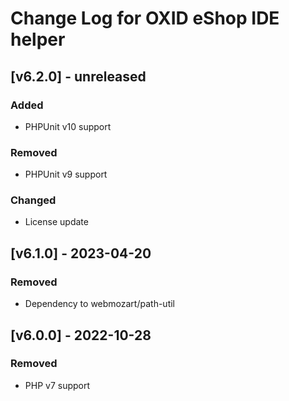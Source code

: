 # Change Log for OXID eShop IDE helper

## [v6.2.0] - unreleased

### Added
- PHPUnit v10 support

### Removed
- PHPUnit v9 support

### Changed
- License update

## [v6.1.0] - 2023-04-20

### Removed
- Dependency to webmozart/path-util

## [v6.0.0] - 2022-10-28

### Removed
- PHP v7 support
